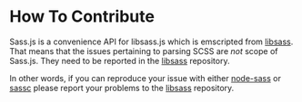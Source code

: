 # How To Contribute

Sass.js is a convenience API for libsass.js which is emscripted from [libsass](https://github.com/sass/libsass/). That means that the issues pertaining to parsing SCSS are *not* scope of Sass.js. They need to be reported in the [libsass](https://github.com/sass/libsass/) repository.

In other words, if you can reproduce your issue with either [node-sass](https://github.com/sass/node-sass) or [sassc](https://github.com/sass/sassc/) please report your problems to the [libsass](https://github.com/sass/libsass/) repository.

